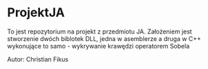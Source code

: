 # ProjektJA
To jest repozytorium na projekt z przedmiotu JA.
Założeniem jest stworzenie dwóch biblotek DLL, jedna w asemblerze a druga w C++ wykonujące to samo - wykrywanie krawędzi operatorem Sobela

Autor: Christian Fikus
